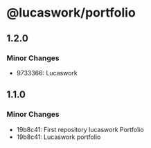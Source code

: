# @lucaswork/portfolio

## 1.2.0

### Minor Changes

- 9733366: Lucaswork

## 1.1.0

### Minor Changes

- 19b8c41: First repository lucaswork Portfolio
- 19b8c41: Lucaswork portfolio

